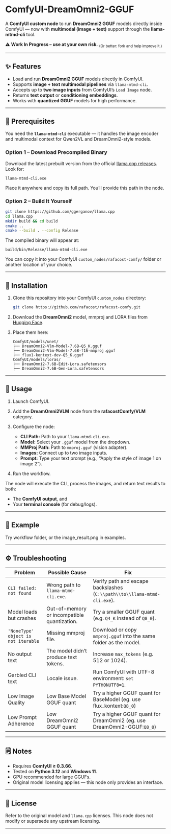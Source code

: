 # ComfyUI-DreamOmni2-GGUF

A **ComfyUI custom node** to run **DreamOmni2 GGUF** models directly inside ComfyUI — now with **multimodal (image + text)** support through the **llama-mtmd-cli** tool.

⚠️ **Work In Progress – use at your own risk.** <sub>(Or better: fork and help improve it.)</sub>

---

## ✨ Features

* Load and run **DreamOmni2 GGUF** models directly in ComfyUI.
* Supports **image + text multimodal pipelines** via `llama-mtmd-cli`.
* Accepts up to **two image inputs** from ComfyUI’s `Load Image` node.
* Returns **text output** or **conditioning embeddings**.
* Works with **quantized GGUF** models for high performance.

---

## 🧩 Prerequisites

You need the **`llama-mtmd-cli`** executable — it handles the image encoder and multimodal context for Qwen2VL and DreamOmni2-style models.

### Option 1 – Download Precompiled Binary

Download the latest prebuilt version from the official [llama.cpp releases](https://github.com/ggerganov/llama.cpp/releases).
Look for:

```
llama-mtmd-cli.exe
```

Place it anywhere and copy its full path. You’ll provide this path in the node.

### Option 2 – Build It Yourself

```bash
git clone https://github.com/ggerganov/llama.cpp
cd llama.cpp
mkdir build && cd build
cmake ..
cmake --build . --config Release
```

The compiled binary will appear at:

```
build/bin/Release/llama-mtmd-cli.exe
```

You can copy it into your ComfyUI `custom_nodes/rafacost-comfy/` folder or another location of your choice.

---

## 🧠 Installation

1. Clone this repository into your ComfyUI `custom_nodes` directory:

   ```bash
   git clone https://github.com/rafacost/rafacost-comfy.git
   ```

2. Download the **DreamOmni2** model, mmproj and LORA files from [Hugging Face](https://huggingface.co/rafacost/DreamOmni2-7.6B-GGUF).

3. Place them here:

   ```
   ComfyUI/models/unet/
   ├── DreamOmni2-Vlm-Model-7.6B-Q5_K.gguf
   ├── DreamOmni2-Vlm-Model-7.6B-f16-mmproj.gguf
   ├── flux1-kontext-dev-Q5_K.gguf
   ComfyUI/models/loras/
   ├── DreamOmni2-7.6B-Edit-Lora.safetensors
   ├── DreamOmni2-7.6B-Gen-Lora.safetensors
   ```

---

## 🧰 Usage

1. Launch ComfyUI.
2. Add the **DreamOmni2VLM** node from the **rafacostComfy/VLM** category.
3. Configure the node:

   * **CLI Path:** Path to your `llama-mtmd-cli.exe`.
   * **Model:** Select your `.gguf` model from the dropdown.
   * **MMProj Path:** Path to `mmproj.gguf` (vision adapter).
   * **Images:** Connect up to two image inputs.
   * **Prompt:** Type your text prompt (e.g., “Apply the style of image 1 on image 2”).
4. Run the workflow.

The node will execute the CLI, process the images, and return text results to both:

* The **ComfyUI output**, and
* Your **terminal console** (for debug/logs).

---

## 🧪 Example

Try workflow folder, or the image_result.png in examples.

---

## ⚙️ Troubleshooting

| Problem                                  | Possible Cause                                                               | Fix                                                                      |
| ---------------------------------------- | ---------------------------------------------------------------------------- | ------------------------------------------------------------------------ |
| `CLI failed: not found`                  | Wrong path to `llama-mtmd-cli.exe`.                                          | Verify path and escape backslashes (`C:\\path\\to\\llama-mtmd-cli.exe`). |
| Model loads but crashes                  | Out-of-memory or incompatible quantization.                                  | Try a smaller GGUF quant (e.g. `Q4_K` instead of `Q8_0`).                |
| `'NoneType' object is not iterable`      | Missing mmproj file.                                                         | Download or copy `mmproj.gguf` into the same folder as the model.        |
| No output text                           | The model didn’t produce text tokens.                                        | Increase `max_tokens` (e.g. 512 or 1024).                                |
| Garbled CLI text                         | Locale issue.                                                                | Run ComfyUI with UTF-8 environment: `set PYTHONUTF8=1`.                  |
| Low Image Quality                        | Low Base Model GGUF quant                                                    | Try a higher GGUF quant for BaseModel (eg. use flux_kontext:`Q8_0`)      |
| Low Prompt Adherence                     | Low DreamOmni2 GGUF quant                                                    | Try a higher GGUF quant for DreamOmni2 (eg. use DreamOmni2-GGUF:`Q8_0`)  |

---

## 🗒️ Notes

* Requires **ComfyUI ≥ 0.3.66**.
* Tested on **Python 3.12** and **Windows 11**.
* GPU recommended for large GGUFs.
* Original model licensing applies — this node only provides an interface.

---

## 📜 License

Refer to the original model and `llama.cpp` licenses.
This node does not modify or supersede any upstream licensing.

---

